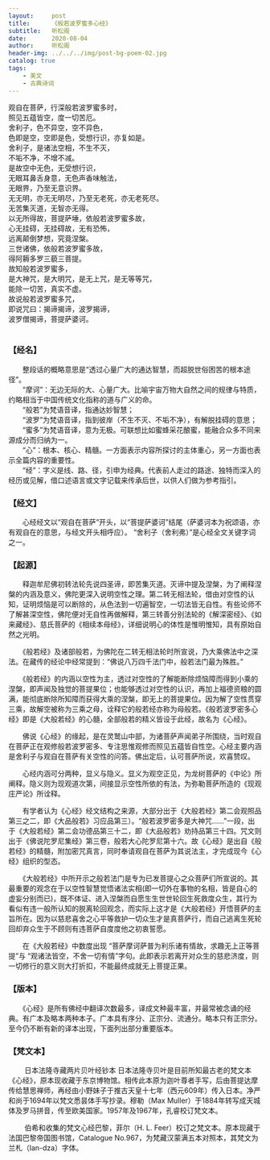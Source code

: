 ```yaml
---
layout:     post
title:      《般若波罗蜜多心经》
subtitle:   听松阁
date:       2020-08-04
author:     听松阁
header-img: ../../../img/post-bg-poem-02.jpg
catalog: true
tags:
    - 美文
    - 古典诗词
---
```


观自在菩萨，行深般若波罗蜜多时，<br>
照见五蕴皆空，度一切苦厄。<br>
舍利子，色不异空，空不异色，<br>
色即是空，空即是色，受想行识，亦复如是。<br>
舍利子，是诸法空相，不生不灭，<br>
不垢不净，不增不减。<br>
是故空中无色，无受想行识，<br>
无眼耳鼻舌身意，无色声香味触法，<br>
无眼界，乃至无意识界。<br>
无无明，亦无无明尽，乃至无老死，亦无老死尽。<br>
无苦集灭道，无智亦无得。<br>
以无所得故，菩提萨埵，依般若波罗蜜多故，<br>
心无挂碍，无挂碍故，无有恐怖，<br>
远离颠倒梦想，究竟涅槃。<br>
三世诸佛，依般若波罗蜜多故，<br>
得阿耨多罗三藐三菩提。<br>
故知般若波罗蜜多，<br>
是大神咒，是大明咒，是无上咒，是无等等咒，<br>
能除一切苦，真实不虚。<br>
故说般若波罗蜜多咒，<br>
即说咒曰：揭谛揭谛，波罗揭谛，<br>
波罗僧揭谛，菩提萨婆诃。<br>
<br>


### 【经名】

　　整段话的概略意思是“透过心量广大的通达智慧，而超脱世俗困苦的根本途径”。<br>
　　“摩诃”：无边无际的大、心量广大。比喻宇宙万物大自然之间的规律与特质，约略相当于中国传统文化指称的道与广义的命。<br>
　　“般若”为梵语音译，指通达妙智慧；<br>
　　“波罗”为梵语音译，指到彼岸（不生不灭、不垢不净），有解脱挂碍的意思；<br>
　　“蜜多”为梵语音译，意为无极。可联想比如蜜蜂采花酿蜜，能融合众多不同来源成分而归纳为一。<br>
　　“心”：根本、核心、精髓。一方面表示内容所探讨的主体重心，另一方面也表示全篇内容的重要性。<br>
　　“经”：字义是线、路、径，引申为经典。代表前人走过的路途、独特而深入的经历或见解，借口述语言或文字记载来传承后世，以供人们做为参考指引。<br>

### 【经文】
　　心经经文以“观自在菩萨”开头，以“菩提萨婆诃”结尾（萨婆诃本为祝颂语，亦有观自在的意思，与经文开头相呼应）。 “舍利子（舍利弗）”是心经全文关键字词之一。

### 【起源】
　　释迦牟尼佛初转法轮先说四圣谛，即苦集灭道。灭谛中提及涅槃，为了阐释涅槃的内涵及意义，佛陀更深入说明空性之理。第二转无相法轮，借由对空性的认知，证明烦恼是可以断除的，从色法到一切遍智空，一切法皆无自性。有些论师不了解甚深空性，佛陀便对无自性再做解释，第三转善分别法轮的《解深密经》、《如来藏经》、慈氏菩萨的《相续本母经》，详细说明心的体性是惟明惟知，具有原始自然之光明。
  
　　《般若经》及诸部般若，为佛陀在二转无相法轮时所宣说，乃大乘佛法中之深法。在藏传的经论中经常提到：“佛说八万四千法门中，般若法门最为殊胜。”
  
　　《般若经》的内涵以空性为主，透过对空性的了解能断除烦恼障而得到小乘的涅槃，即声闻及独觉的菩提果位；也能够透过对空性的认识，再加上福德资粮的圆满，能彻底断除所知障而获得大乘的涅槃，即无上的菩提果位。因为解了空性贯穿三乘，故解空被称为三乘之母，诠释它的般若经亦称为母般若。《般若波罗密多心经》即是《大般若经》的心髓，全部般若的精义皆设于此经，故名为《心经》。
  
　　佛说《心经》的缘起，是在灵鹫山中部，为诸菩萨声闻弟子所围绕，当时观自在菩萨正在观修般若波罗密多、专注思惟观修而照见五蕴皆自性空。心经主要内涵是舍利子与观自在菩萨有关空性的问答。佛出定后，认可菩萨所说，欢喜赞叹。
  
　　心经内涵可分两种，显义与隐义。显义为观空正见，为龙树菩萨的《中论》所阐释。隐义则为现观道次第，间接显示空性所依的有法，为弥勒菩萨所造的《现观庄严论》所诠释。
  
　　有学者认为《心经》经文结构之来源，大部分出于《大般若经》第二会观照品第三之二，即《大品般若》习应品第三）。“般若波罗密多是大神咒……”一段，出于《大般若经》第二会功德品第三十二，即《大品般若》劝持品第三十四。咒文则出于《佛说陀罗尼集经》第三卷，般若大心陀罗尼第十六。故《心经》是出自《般若经》的精髓，附加密咒真言，同时奉请观自在菩萨为其说法主，才完成现今《心经》组织的型态。
  
　　《大般若经》中所开示之般若法门是专为已发菩提心之众菩萨们所宣说的。其最重要的观念在于以空性智慧觉悟诸法实相(即一切外在事物的名相，皆是自心的虚妄分别而已)，既不体证、进入涅槃而自愿生生世世轮回生死救度众生，其行为看似有违一般所认知的脱离轮回观念，而实际上这才是《大般若经》开悟菩萨的主旨所在。因为以慈悲喜舍之心平等救护一切众生才是真菩萨行，而自己逃离生死轮回却弃众生于不顾则有违菩萨自度度他之初衷誓愿。
  
　　在《大般若经》中数度出现 “菩萨摩诃萨普为利乐诸有情故，求趣无上正等菩提”与 “观诸法皆空，不舍一切有情”字句。此即表示若离开对众生的慈悲济度，则一切修行的意义则大打折扣，不能最终成就无上菩提正果。

### 【版本】
　　《心经》是所有佛经中翻译次数最多，译成文种最丰富，并最常被念诵的经典。有广本及略本两种本子。广本具有序分、正宗分、流通分。略本只有正宗分。至今仍不断有新的译本出现，下面列出部分重要版本。

### 【梵文本】
　　 日本法隆寺藏两片贝叶经钞本 日本法隆寺贝叶是目前所知最古老的梵文本《心经》，原本现收藏于东京博物馆。相传此本原为迦叶尊者手写，后由菩提达摩传给慧思禅师，再经由小野妹子于推古天皇十七年（西元609年）传入日本。净严和尚于1694年以梵文悉昙体手写抄录。穆勒（Max Muller）于1884年转写成天城体及罗马拼音，传至欧美国家。1957年及1967年，孔睿校订梵文本。
   
　　 伯希和收集的梵文心经巴黎，菲尔（H. L. Feer）校订之梵文本。原本现藏于法国巴黎帝国图书馆，Catalogue No.967，为梵藏汉蒙满五本对照本，其梵文为兰札（lan-dza）字体。
